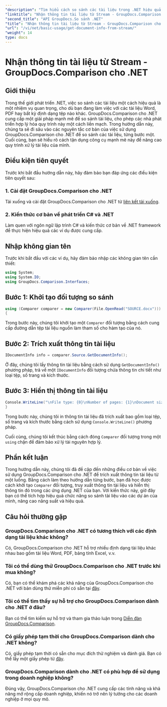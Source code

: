 ```yaml
---
"description": "Tìm hiểu cách so sánh các tài liệu trong .NET hiệu quả bằng GroupDocs.Comparison, giúp nâng cao quy trình xử lý tài liệu của bạn một cách liền mạch."
"linktitle": "Nhận thông tin tài liệu từ Stream - GroupDocs.Comparison cho .NET"
"second_title": "API GroupDocs.So sánh .NET"
"title": "Nhận thông tin tài liệu từ Stream - GroupDocs.Comparison cho .NET"
"url": "/vi/net/basic-usage/get-document-info-from-stream/"
"weight": 14
type: docs
---
```

# Nhận thông tin tài liệu từ Stream - GroupDocs.Comparison cho .NET

## Giới thiệu
Trong thế giới phát triển .NET, việc so sánh các tài liệu một cách hiệu quả là một nhiệm vụ quan trọng, cho dù bạn đang làm việc với các tài liệu Word, PDF hay bất kỳ định dạng tệp nào khác. GroupDocs.Comparison cho .NET cung cấp một giải pháp mạnh mẽ để so sánh tài liệu, cho phép các nhà phát triển hợp lý hóa quy trình này một cách liền mạch. Trong hướng dẫn này, chúng ta sẽ đi sâu vào các nguyên tắc cơ bản của việc sử dụng GroupDocs.Comparison cho .NET để so sánh các tài liệu, từng bước một. Cuối cùng, bạn sẽ hiểu rõ cách tận dụng công cụ mạnh mẽ này để nâng cao quy trình xử lý tài liệu của mình.
## Điều kiện tiên quyết
Trước khi bắt đầu hướng dẫn này, hãy đảm bảo bạn đáp ứng các điều kiện tiên quyết sau:
### 1. Cài đặt GroupDocs.Comparison cho .NET
Tải xuống và cài đặt GroupDocs.Comparison cho .NET từ [liên kết tải xuống](https://releases.groupdocs.com/comparison/net/).
### 2. Kiến thức cơ bản về phát triển C# và .NET
Làm quen với ngôn ngữ lập trình C# và kiến thức cơ bản về .NET framework để thực hiện hiệu quả các ví dụ được cung cấp.

## Nhập không gian tên
Trước khi bắt đầu với các ví dụ, hãy đảm bảo nhập các không gian tên cần thiết:
```csharp
using System;
using System.IO;
using GroupDocs.Comparison.Interfaces;
```

## Bước 1: Khởi tạo đối tượng so sánh
```csharp
using (Comparer comparer = new Comparer(File.OpenRead("SOURCE.docx")))
{
```
Trong bước này, chúng tôi khởi tạo một `Comparer` đối tượng bằng cách cung cấp đường dẫn tệp tài liệu nguồn làm tham số cho hàm tạo của nó.
## Bước 2: Trích xuất thông tin tài liệu
```csharp
IDocumentInfo info = comparer.Source.GetDocumentInfo();
```
Ở đây, chúng tôi lấy thông tin tài liệu bằng cách sử dụng `GetDocumentInfo()` phương pháp, trả về một `IDocumentInfo` đối tượng chứa thông tin chi tiết như loại tệp, số trang và kích thước.
## Bước 3: Hiển thị thông tin tài liệu
```csharp
Console.WriteLine("\nFile type: {0}\nNumber of pages: {1}\nDocument size: {2} bytes", info.FileType, info.PageCount, info.Size);
}
```
Trong bước này, chúng tôi in thông tin tài liệu đã trích xuất bao gồm loại tệp, số trang và kích thước bằng cách sử dụng `Console.WriteLine()` phương pháp.

Cuối cùng, chúng tôi kết thúc bằng cách đóng `Comparer` đối tượng trong một `using` chặn để đảm bảo xử lý tài nguyên hợp lý.

## Phần kết luận
Trong hướng dẫn này, chúng tôi đã đề cập đến những điều cơ bản về việc sử dụng GroupDocs.Comparison cho .NET để trích xuất thông tin tài liệu từ một luồng. Bằng cách làm theo hướng dẫn từng bước, bạn đã học được cách khởi tạo `Comparer` đối tượng, truy xuất thông tin tài liệu và hiển thị thông tin đó trong các ứng dụng .NET của bạn. Với kiến thức này, giờ đây bạn có thể tích hợp hiệu quả chức năng so sánh tài liệu vào các dự án của mình, nâng cao năng suất và hiệu quả.
## Câu hỏi thường gặp
### GroupDocs.Comparison cho .NET có tương thích với các định dạng tài liệu khác không?
Có, GroupDocs.Comparison cho .NET hỗ trợ nhiều định dạng tài liệu khác nhau bao gồm tài liệu Word, PDF, bảng tính Excel, v.v.
### Tôi có thể dùng thử GroupDocs.Comparison cho .NET trước khi mua không?
Có, bạn có thể khám phá các khả năng của GroupDocs.Comparison cho .NET với bản dùng thử miễn phí có sẵn tại [đây](https://releases.groupdocs.com/).
### Tôi có thể tìm thấy sự hỗ trợ cho GroupDocs.Comparison dành cho .NET ở đâu?
Bạn có thể tìm kiếm sự hỗ trợ và tham gia thảo luận trong [Diễn đàn GroupDocs.Comparison](https://forum.groupdocs.com/c/comparison/12).
### Có giấy phép tạm thời cho GroupDocs.Comparison dành cho .NET không?
Có, giấy phép tạm thời có sẵn cho mục đích thử nghiệm và đánh giá. Bạn có thể lấy một giấy phép từ [đây](https://purchase.groupdocs.com/temporary-license/).
### GroupDocs.Comparison dành cho .NET có phù hợp để sử dụng trong doanh nghiệp không?
Đúng vậy, GroupDocs.Comparison cho .NET cung cấp các tính năng và khả năng mở rộng cấp doanh nghiệp, khiến nó trở nên lý tưởng cho các doanh nghiệp ở mọi quy mô.